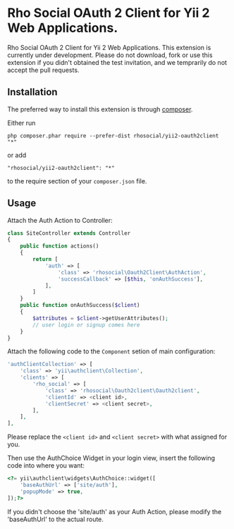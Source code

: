 Rho Social OAuth 2 Client for Yii 2 Web Applications.
=====================================================
Rho Social OAuth 2 Client for Yii 2 Web Applications.
This extension is currently under development. Please do not download, fork or
use this extension if you didn't obtained the test invitation, and we temprarily
do not accept the pull requests.

Installation
------------

The preferred way to install this extension is through [composer](http://getcomposer.org/download/).

Either run

```
php composer.phar require --prefer-dist rhosocial/yii2-oauth2client "*"
```

or add

```
"rhosocial/yii2-oauth2client": "*"
```

to the require section of your `composer.json` file.


Usage
-----

Attach the Auth Action to Controller:

```php
class SiteController extends Controller
{
    public function actions()
    {
        return [
            'auth' => [
                'class' => 'rhosocial\Oauth2Client\AuthAction',
                'successCallback' => [$this, 'onAuthSuccess'],
            ],
        ]
    }
    public function onAuthSuccess($client)
    {
        $attributes = $client->getUserAttributes();
        // user login or signup comes here
    }
}
```

Attach the following code to the `Component` setion of main configuration:

```php
'authClientCollection' => [
    'class' => 'yii\authclient\Collection',
    'clients' => [
        'rho_social' => [
            'class' => 'rhosocial\Oauth2client\Oauth2client',
            'clientId' => <client id>,
            'clientSecret' => <client secret>,
        ],
    ],
],
```

Please replace the `<client id>` and `<client secret>` with what assigned for you.

Then use the AuthChoice Widget in your login view, insert the following code 
into where you want:

```php
<?= yii\authclient\widgets\AuthChoice::widget([
    'baseAuthUrl' => ['site/auth'],
    'popupMode' => true,
]);?>
```

If you didn't choose the 'site/auth' as your Auth Action, please modify the
'baseAuthUrl' to the actual route.